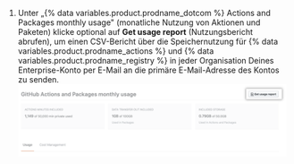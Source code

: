 1. Unter „{% data variables.product.prodname_dotcom %} Actions and Packages monthly usage" (monatliche Nutzung von Aktionen und Paketen) klicke optional auf **Get usage report** (Nutzungsbericht abrufen), um einen CSV-Bericht über die Speichernutzung für {% data variables.product.prodname_actions %} und {% data variables.product.prodname_registry %} in jeder Organisation Deines Enterprise-Konto per E-Mail an die primäre E-Mail-Adresse des Kontos zu senden. ![CSV-Bericht herunterladen](/assets/images/help/billing/actions-packages-report-download-enterprise.png)
